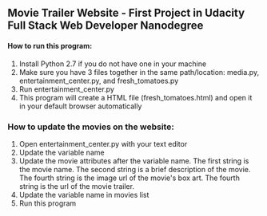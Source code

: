 ## Movie Trailer Website - First Project in Udacity Full Stack Web Developer Nanodegree

#### How to run this program:
1. Install Python 2.7 if you do not have one in your machine
2. Make sure you have 3 files together in the same path/location: media.py, entertainment_center.py, and fresh_tomatoes.py
3. Run entertainment_center.py
4. This program will create a HTML file (fresh_tomatoes.html) and open it in your default browser automatically

### How to update the movies on the website:
1. Open entertainment_center.py with your text editor
2. Update the variable name
3. Update the movie attributes after the variable name. The first string is the movie name. The second string is a brief description of the movie. The fourth string is the image url of the movie's box art. The fourth string is the url of the movie trailer.
4. Update the variable name in movies list
5. Run this program
